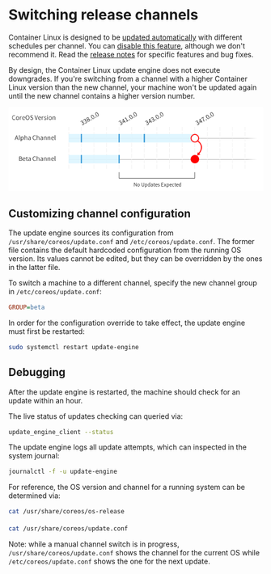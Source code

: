 # Switching release channels

Container Linux is designed to be [updated automatically](https://coreos.com/why/#updates) with different schedules per channel. You can [disable this feature](update-strategies.md), although we don't recommend it. Read the [release notes](https://coreos.com/releases) for specific features and bug fixes.

By design, the Container Linux update engine does not execute downgrades. If you're switching from a channel with a higher Container Linux version than the new channel, your machine won't be updated again until the new channel contains a higher version number.

![Update Timeline](img/update-timeline.png)

## Customizing channel configuration

The update engine sources its configuration from `/usr/share/coreos/update.conf` and `/etc/coreos/update.conf`.
The former file contains the default hardcoded configuration from the running OS version. Its values cannot be edited, but they can be overridden by the ones in the latter file.

To switch a machine to a different channel, specify the new channel group in `/etc/coreos/update.conf`:

```ini
GROUP=beta
```

In order for the configuration override to take effect, the update engine must first be restarted:

```sh
sudo systemctl restart update-engine
```

## Debugging

After the update engine is restarted, the machine should check for an update within an hour.

The live status of updates checking can queried via:

```sh
update_engine_client --status
```

The update engine logs all update attempts, which can inspected in the system journal:

```sh
journalctl -f -u update-engine
```

For reference, the OS version and channel for a running system can be determined via:

```sh
cat /usr/share/coreos/os-release

cat /usr/share/coreos/update.conf
```

Note: while a manual channel switch is in progress, `/usr/share/coreos/update.conf` shows the channel for the current OS while `/etc/coreos/update.conf` shows the one for the next update.
